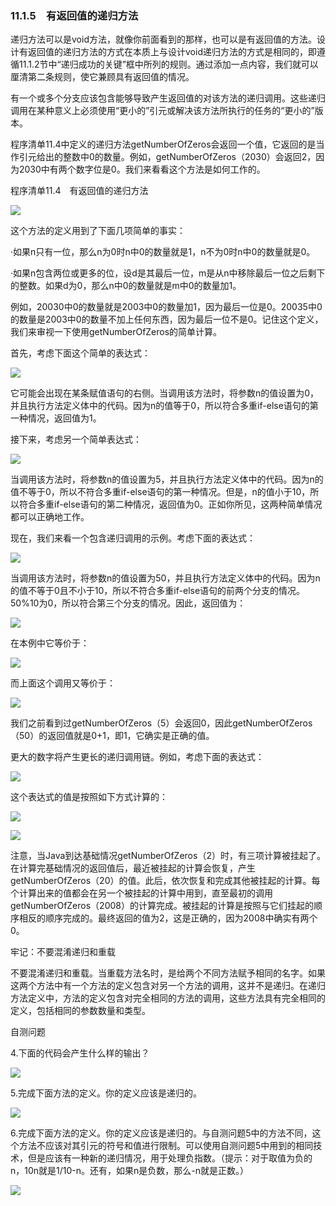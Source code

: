    

### 11.1.5　有返回值的递归方法

递归方法可以是void方法，就像你前面看到的那样，也可以是有返回值的方法。设计有返回值的递归方法的方式在本质上与设计void递归方法的方式是相同的，即遵循11.1.2节中“递归成功的关键”框中所列的规则。通过添加一点内容，我们就可以厘清第二条规则，使它兼顾具有返回值的情况。

有一个或多个分支应该包含能够导致产生返回值的对该方法的递归调用。这些递归调用在某种意义上必须使用“更小的”引元或解决该方法所执行的任务的“更小的”版本。

程序清单11.4中定义的递归方法getNumberOfZeros会返回一个值，它返回的是当作引元给出的整数中0的数量。例如，getNumberOfZeros（2030）会返回2，因为2030中有两个数字位是0。我们来看看这个方法是如何工作的。

程序清单11.4　有返回值的递归方法

![](0-Assets/Epubook/程序员编程语言经典合集（计算机科学丛书5册套装），javapython编程语言含经典教材龙书《编译原理》%20(Bruce%20Eckel%20%20Alfred%20V.%20Aho%20%20Monica%20S.%20Lam%20etc.)%20(Z-Library)/images/image11245.jpeg)

这个方法的定义用到了下面几项简单的事实：  

·如果n只有一位，那么n为0时n中0的数量就是1，n不为0时n中0的数量就是0。

·如果n包含两位或更多的位，设d是其最后一位，m是从n中移除最后一位之后剩下的整数。如果d为0，那么n中0的数量就是m中0的数量加1。

例如，20030中0的数量就是2003中0的数量加1，因为最后一位是0。20035中0的数量是2003中0的数量不加上任何东西，因为最后一位不是0。记住这个定义，我们来审视一下使用getNumberOfZeros的简单计算。

首先，考虑下面这个简单的表达式：

![](../Images/image11246.gif)

它可能会出现在某条赋值语句的右侧。当调用该方法时，将参数n的值设置为0，并且执行方法定义体中的代码。因为n的值等于0，所以符合多重if-else语句的第一种情况，返回值为1。

接下来，考虑另一个简单表达式：

![](../Images/image11247.gif)

当调用该方法时，将参数n的值设置为5，并且执行方法定义体中的代码。因为n的值不等于0，所以不符合多重if-else语句的第一种情况。但是，n的值小于10，所以符合多重if-else语句的第二种情况，返回值为0。正如你所见，这两种简单情况都可以正确地工作。

现在，我们来看一个包含递归调用的示例。考虑下面的表达式：

![](../Images/image11248.gif)

当调用该方法时，将参数n的值设置为50，并且执行方法定义体中的代码。因为n的值不等于0且不小于10，所以不符合多重if-else语句的前两个分支的情况。50%10为0，所以符合第三个分支的情况。因此，返回值为：

![](../Images/image11249.gif)

在本例中它等价于：

![](../Images/image11250.gif)

而上面这个调用又等价于：

![](../Images/image11251.gif)

我们之前看到过getNumberOfZeros（5）会返回0，因此getNumberOfZeros（50）的返回值就是0+1，即1，它确实是正确的值。

更大的数字将产生更长的递归调用链。例如，考虑下面的表达式：

![](../Images/image11252.gif)

这个表达式的值是按照如下方式计算的：

![](0-Assets/Epubook/程序员编程语言经典合集（计算机科学丛书5册套装），javapython编程语言含经典教材龙书《编译原理》%20(Bruce%20Eckel%20%20Alfred%20V.%20Aho%20%20Monica%20S.%20Lam%20etc.)%20(Z-Library)/images/image11253.jpeg)

![](0-Assets/Epubook/程序员编程语言经典合集（计算机科学丛书5册套装），javapython编程语言含经典教材龙书《编译原理》%20(Bruce%20Eckel%20%20Alfred%20V.%20Aho%20%20Monica%20S.%20Lam%20etc.)%20(Z-Library)/images/image11254.jpeg)

注意，当Java到达基础情况getNumberOfZeros（2）时，有三项计算被挂起了。在计算完基础情况的返回值后，最近被挂起的计算会恢复，产生getNumberOfZeros（20）的值。此后，依次恢复和完成其他被挂起的计算。每个计算出来的值都会在另一个被挂起的计算中用到，直至最初的调用getNumberOfZeros（2008）的计算完成。被挂起的计算是按照与它们挂起的顺序相反的顺序完成的。最终返回的值为2，这是正确的，因为2008中确实有两个0。

牢记：不要混淆递归和重载

不要混淆递归和重载。当重载方法名时，是给两个不同方法赋予相同的名字。如果这两个方法中有一个方法的定义包含对另一个方法的调用，这并不是递归。在递归方法定义中，方法的定义包含对完全相同的方法的调用，这些方法具有完全相同的定义，包括相同的参数数量和类型。

自测问题

4.下面的代码会产生什么样的输出？

![](0-Assets/Epubook/程序员编程语言经典合集（计算机科学丛书5册套装），javapython编程语言含经典教材龙书《编译原理》%20(Bruce%20Eckel%20%20Alfred%20V.%20Aho%20%20Monica%20S.%20Lam%20etc.)%20(Z-Library)/images/image11255.jpeg)

5.完成下面方法的定义。你的定义应该是递归的。

![](0-Assets/Epubook/程序员编程语言经典合集（计算机科学丛书5册套装），javapython编程语言含经典教材龙书《编译原理》%20(Bruce%20Eckel%20%20Alfred%20V.%20Aho%20%20Monica%20S.%20Lam%20etc.)%20(Z-Library)/images/image11256.jpeg)

6.完成下面方法的定义。你的定义应该是递归的。与自测问题5中的方法不同，这个方法不应该对其引元的符号和值进行限制。可以使用自测问题5中用到的相同技术，但是应该有一种新的递归情况，用于处理负指数。（提示：对于取值为负的n，10n就是1/10-n。还有，如果n是负数，那么-n就是正数。）

![](0-Assets/Epubook/程序员编程语言经典合集（计算机科学丛书5册套装），javapython编程语言含经典教材龙书《编译原理》%20(Bruce%20Eckel%20%20Alfred%20V.%20Aho%20%20Monica%20S.%20Lam%20etc.)%20(Z-Library)/images/image11257.jpeg)